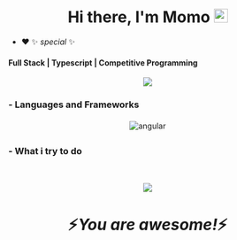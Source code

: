 <div align="center">



   <h1>Hi there, I'm <a >Momo</a> <img src="https://media.giphy.com/media/hvRJCLFzcasrR4ia7z/giphy.gif" width="25px"> </h1>
   

</div>


 - :heart: ✨ _special_ ✨ 
 
 <p align="center">
  <h4> Full Stack | Typescript | Competitive Programming </h4>
   </p>

<!--  -->

<p align="center" >
<a href="https://github.com/anuraghazra/github-readme-stats"> 
    <img  src="https://github-readme-stats.vercel.app/api?username=Momo&&show_icons=true&theme=radical"/>
  </a>

</p>


### - Languages and Frameworks

<p align="center">
  <!--https://shields.io/ builder ， and the more icons from https://github.com/MikeCodesDotNET/ColoredBadges> -->
  <!-- For more icons please follow  https://github.com/MikeCodesDotNET/ColoredBadges -->
  <!-- add the icons from Mike James , the beautifully icons https://github.com/MikeCodesDotNET/ColoredBadges> -->
 
  
 <img src="https://github.com/angular/angular/blob/main/aio/src/assets/images/logos/angular/angular.png" alt="angular"  style="vertical-align:top; margin:4px">    



  
</p>

### - What i try to do

<br />

<p align="center">
   
   <img src="https://github.com/momomi/momomi/blob/main/svg/earth-ending-meteorite.gif">
   </p>
 

<h1 align='center'>⚡️<i>You are awesome!</i>⚡️</h1>
<!--
**momomi/momomi** is a ✨ _special_ ✨ repository because its `README.md` (this file) appears on your GitHub profile.

Here are some ideas to get you started:
- 🔭 I’m currently working on ...
- 🌱 I’m currently learning ...
- 👯 I’m looking to collaborate on ...
- 🤔 I’m looking for help with ...
- 💬 Ask me about ...
- 📫 How to reach me: ...
- 😄 Pronouns: ...
- ⚡ Fun fact: ...<div align="center">
   <h1>Hi there, I'm <a href="https://hemant.codes">Hemant</a> <img src="https://media.giphy.com/media/hvRJCLFzcasrR4ia7z/giphy.gif" width="25px"> </h1>
   
   
   <img src="https://pronoun.cyou/x/y?subject=He&object=Him&height=20"> 
</div>
-->

<!--### Hi there 👋
-:heart: The way to Fullstack and Software Engineer !

